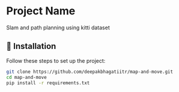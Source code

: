# Project Name

Slam and path planning using kitti dataset


## 🚀 Installation
Follow these steps to set up the project:

```bash
git clone https://github.com/deepakbhagatiitr/map-and-move.git
cd map-and-move
pip install -r requirements.txt
